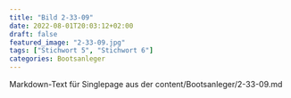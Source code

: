 ```yaml
---
title: "Bild 2-33-09"
date: 2022-08-01T20:03:12+02:00
draft: false
featured_image: "2-33-09.jpg"
tags: ["Stichwort 5", "Stichwort 6"]
categories: Bootsanleger
---
```



Markdown-Text für Singlepage aus der content/Bootsanleger/2-33-09.md